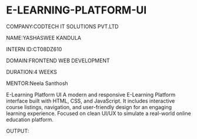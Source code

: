 # E-LEARNING-PLATFORM-UI

COMPANY:CODTECH IT SOLUTIONS PVT.LTD

NAME:YASHASWEE KANDULA

INTERN ID:CT08DZ610

DOMAIN:FRONTEND WEB DEVELOPMENT

DURATION:4 WEEKS

MENTOR:Neela Santhosh

E-Learning Platform UI
A modern and responsive E-Learning Platform interface built with HTML, CSS, and JavaScript. It includes interactive course listings, navigation, and user-friendly design for an engaging learning experience. Focused on clean UI/UX to simulate a real-world online education platform.

OUTPUT:

